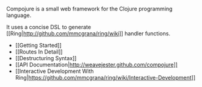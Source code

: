 Compojure is a small web framework for the Clojure programming language.

It uses a concise DSL to generate [[Ring|http://github.com/mmcgrana/ring/wiki]] handler functions.

* [[Getting Started]]
* [[Routes In Detail]]
* [[Destructuring Syntax]]
* [[API Documentation|http://weavejester.github.com/compojure]]
* [[Interactive Development With Ring|https://github.com/mmcgrana/ring/wiki/Interactive-Development]]